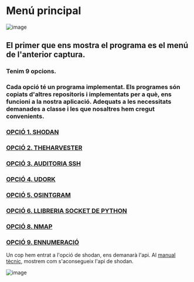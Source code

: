 # Menú principal

![image](https://user-images.githubusercontent.com/80519737/168886136-94428470-35a7-4236-b98d-2fc23bf786df.png)

## El primer que ens mostra el programa es el menú de l'anterior captura.

### Tenim 9 opcions.

### Cada opció té un programa implementat. Els programes són copiats d'altres repositoris i implementats per a què, ens funcioni a la nostra aplicació. Adequats a les necessitats demanades a classe i les que nosaltres hem cregut convenients.

### [OPCIÓ 1. SHODAN](https://2asix-2021-22.github.io/ProjecteJSD/shodan)

### [OPCIÓ 2. THEHARVESTER](https://2asix-2021-22.github.io/ProjecteJSD/theHarvester)

### [OPCIÓ 3. AUDITORIA SSH](https://2asix-2021-22.github.io/ProjecteJSD/auditoriassh)

### [OPCIÓ 4. UDORK](https://2asix-2021-22.github.io/ProjecteJSD/udork)

### [OPCIÓ 5. OSINTGRAM](https://2asix-2021-22.github.io/ProjecteJSD/osintgram)

### [OPCIÓ 6. LLIBRERIA SOCKET DE PYTHON](https://2asix-2021-22.github.io/ProjecteJSD/socket)

### [OPCIÓ 8. NMAP](https://2asix-2021-22.github.io/ProjecteJSD/nmap)

### [OPCIÓ 9. ENNUMERACIÓ](https://2asix-2021-22.github.io/ProjecteJSD/ennumeracio)


Un cop hem entrat a l'opció de shodan, ens demanarà l'api. Al [manual tècnic](https://github.com/2ASIX-2021-22/ProjecteJSD/wiki/07.-Shodan), mostrem com s'aconsegueix l'api de shodan.

![image](https://user-images.githubusercontent.com/80519737/168890367-c2372262-65f0-4f35-b7c2-6b9d0e3e3c2c.png)



